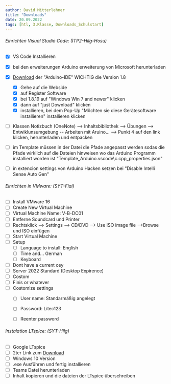 ```yaml
---
author: David Mitterlehner
title: "Downloads"
date: 20.09.2022
tags: [htl, 3.Klasse, Downloads_Schulstart]
---
```


###### Einrichten Visual Studio Code: (ITP2-Hilg-Hosu)
- [x] VS Code Installieren
- [x] bei den erweiterungen Arduino erweiterung von Microsoft herunterladen
- [x] [Download](https://www.arduino.cc/en/software) der "Arduino-IDE" WICHTIG die Version 1.8
	- [x] Gehe auf die Webside
	- [x] auf Register Software
	- [x] bei 1.8.19 auf "Windows Win 7 and newer" klicken
	- [x] dann auf "just Download" klicken
	- [x] installieren, bei dem Pop-Up "Möchten sie diese Gerätesoftware installieren" installieren klicken
- [ ] Klassen Notizbuch (OneNote) --> Inhaltsbibliothek --> Übungen --> Entwiklunsumgebung -- Arbeiten mit Aruino... --> Punkt 4 auf den link klicken, herunterladen und entpacken
- [ ] im Template müssen in der Datei die Pfade angepasst werden sodas die Pfade wirklich auf die Dateien hinweisen wo das Arduino Programm installiert worden ist  "Template_Arduino\.vscode\c.cpp_properties.json"
- [ ] in extencion settings von Arduino Hacken setzen bei "Disable Intelli Sense Auto Gen"



###### Einrichten in VMware: (SYT-Fial)
- [ ] Install VMware 16
- [ ] Create New Virtual Machine
- [ ] Virtual Machine Name: V-B-DC01
- [ ] Entferne Soundcard und Printer
- [ ] Rechtsklick --> Settings --> CD/DVD --> Use ISO image file -->Browse und ISO einfügen
- [ ] Start Virtual Machine
- [ ] Setup
	- [ ] Language to install: English
	- [ ] Time and... German
	- [ ] Keyboard
- [ ] Dont have a current cey
- [ ] Server 2022 Standard (Desktop Expirence)
- [ ] Costom
- [ ] Finis or whatever
- [ ] Costomize settings
	- [ ] User name: Standarmäßig angelegt
	- [ ] Password: Litec123
	- [ ] Reenter password



###### Instalation LTspice: (SYT-Hilg)
- [ ] Google LTspice
- [ ] 2ter Link zum [Download](https://www.analog.com/en/design-center/design-tools-and-calculators/ltspice-simulator.html)
- [ ] Windows 10 Version
- [ ] .exe Ausführen und fertig installieren
- [ ] Teams Datei herunterladen
- [ ] Inhalt kopieren und die dateien der LTspice überschreiben